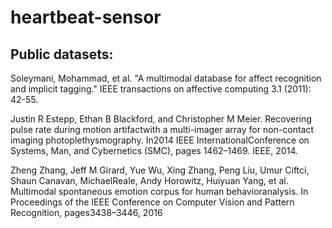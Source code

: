 # heartbeat-sensor

## Public datasets:
Soleymani, Mohammad, et al. "A multimodal database for affect recognition and implicit tagging." IEEE transactions on affective computing 3.1 (2011): 42-55.

Justin R Estepp, Ethan B Blackford, and Christopher M Meier. Recovering pulse rate during motion artifactwith a multi-imager array for non-contact imaging photoplethysmography. In2014 IEEE InternationalConference on Systems, Man, and Cybernetics (SMC), pages 1462–1469. IEEE, 2014.

Zheng Zhang, Jeff M Girard, Yue Wu, Xing Zhang, Peng Liu, Umur Ciftci, Shaun Canavan, MichaelReale, Andy Horowitz, Huiyuan Yang, et al. Multimodal spontaneous emotion corpus for human behavioranalysis. In Proceedings of the IEEE Conference on Computer Vision and Pattern Recognition, pages3438–3446, 2016
